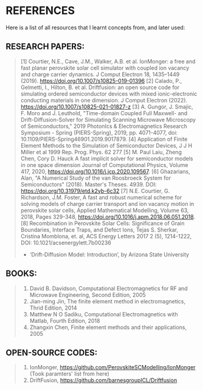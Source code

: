 # REFERENCES

Here is a list of all resources that I learnt concepts from, and later used:

## RESEARCH PAPERS: 

> [1] Courtier, N.E., Cave, J.M., Walker, A.B. et al. IonMonger: a free and fast planar perovskite solar cell simulator with coupled ion vacancy and charge carrier dynamics. J Comput Electron 18, 1435–1449 (2019). https://doi.org/10.1007/s10825-019-01396 
>[2] Calado, P., Gelmetti, I., Hilton, B. et al. Driftfusion: an open source code for simulating ordered semiconductor devices with mixed ionic-electronic conducting materials in one dimension. J Comput Electron (2022). https://doi.org/10.1007/s10825-021-01827-z 
>[3] A. Gungor, J. Smajic, F. Moro and J. Leuthold, "Time-domain Coupled Full Maxwell- and Drift-Diffusion-Solver for Simulating Scanning Microwave Microscopy of Semiconductors," 2019 PhotonIcs & Electromagnetics Research Symposium - Spring (PIERS-Spring), 2019, pp. 4071-4077, doi: 10.1109/PIERS-Spring46901.2019.9017879. 
>[4] Application of Finite Element Methods to the Simulation of Semiconductor Devices, J J H Miller et al 1999 Rep. Prog. Phys. 62 277 
>[5] M. Paul Laiu, Zheng Chen, Cory D. Hauck A fast implicit solver for semiconductor models in one space dimension Journal of Computational Physics, Volume 417, 2020, https://doi.org/10.1016/j.jcp.2020.109567. 
>[6] Ghazarians, Alan, "A Numerical Study of the van Roosbroeck System for Semiconductors" (2018). Master's Theses. 4939. DOI: https://doi.org/10.31979/etd.k2yb-6c32 
>[7] N.E. Courtier, G. Richardson, J.M. Foster, A fast and robust numerical scheme for solving models of charge carrier transport and ion vacancy motion in perovskite solar cells, Applied Mathematical Modelling, Volume 63, 2018, Pages 329-348, https://doi.org/10.1016/j.apm.2018.06.051.2018. 
>[8] Recombination in Perovskite Solar Cells: Significance of Grain Boundaries, Interface Traps, and Defect Ions, Tejas S. Sherkar, Cristina Momblona, et. al, ACS Energy Letters 2017 2 (5), 1214-1222, DOI: 10.1021/acsenergylett.7b00236 
>
>- ‘Drift-Diffusion Model: Introduction’, by Arizona State University 

## BOOKS: 

> 1. David B. Davidson, Computational Electromagnetics for RF and Microwave Engineering, Second Edition, 2005 
> 2. Jian-ming Jin, The finite element method in electromagnetics, Thrid Edition, 2014 
> 3. Matthew N O Sadiku, Computational Electromagnetics with Matlab, Fourth Edition, 2018 
> 4. Zhangxin Chen, Finite element methods and their applications, 2005

## OPEN-SOURCE CODES: 

> 1. IonMonger, https://github.com/PerovskiteSCModelling/IonMonger (Took paramters' list from here)
> 2. DriftFusion, https://github.com/barnesgroupICL/Driftfusion
